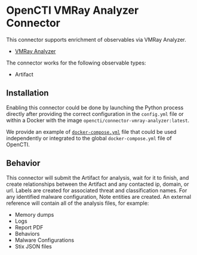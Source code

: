 # OpenCTI VMRay Analyzer Connector

This connector supports enrichment of observables via VMRay Analyzer.
* [VMRay Analyzer](https://www.vmray.com/)

The connector works for the following observable types:

* Artifact

## Installation

Enabling this connector could be done by launching the Python process directly
after providing the correct configuration in the `config.yml` file or within a
Docker with the image `opencti/connector-vmray-analyzer:latest`.

We provide an example of [`docker-compose.yml`](docker-compose.yml) file that
could be used independently or integrated to the global `docker-compose.yml`
file of OpenCTI.

## Behavior

This connector will submit the Artifact for analysis, wait for it to finish,
and create relationships between the Artifact and any contacted ip, domain, or url.
Labels are created for associated threat and classification names.
For any identified malware configuration, Note entities are created.
An external reference will contain all of the analysis files, for example:

* Memory dumps
* Logs
* Report PDF
* Behaviors
* Malware Configurations
* Stix JSON files